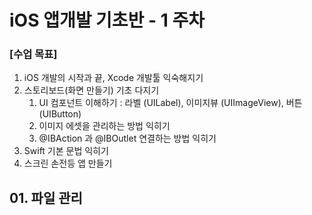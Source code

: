 # iOS 앱개발 기초반 - 1 주차

### [수업 목표]
1. iOS 개발의 시작과 끝, Xcode 개발툴 익숙해지기
2. 스토리보드(화면 만들기) 기초 다지기
    1) UI 컴포넌트 이해하기
      : 라벨 (UILabel), 이미지뷰 (UIImageView), 버튼 (UIButton)
    2) 이미지 에셋을 관리하는 방법 익히기
    3) @IBAction 과 @IBOutlet 연결하는 방법 익히기
3. Swift 기본 문법 익히기
4. 스크린 손전등 앱 만들기

## 01. 파일 관리
